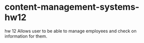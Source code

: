 # content-management-systems-hw12
hw 12
Allows user to be able to manage employees and check on information for them.